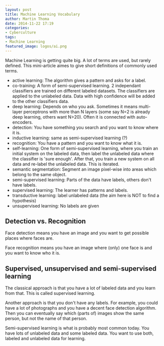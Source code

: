 ```yaml
---
layout: post
title: Machine Learning Vocabulary
author: Martin Thoma
date: 2014-11-22 17:19
categories:
- Cyberculture
tags:
- Machine Learning
featured_image: logos/ai.png
---
```


Machine Learning is getting quite big. A lot of terms are used, but rarely
defined. This mini-article aimes to give short definitions of commonly used
terms.

* active learning: The algorithm gives a pattern and asks for a label.
* co-training: A form of semi-supervised learning. 2 independant classifiers are trained on different labeled datasets. The classifiers are applied to the unlabeled data. Data with high confidence will be added to the other classifiers data.
* deep learning: Depends on who you ask. Sometimes it means multi-layer perceptrons with more than N layers (some say N=2 is already deep learning, others want N>20). Often it is connected with auto-encoders.
* detection: You have something you search and you want to know where it is.
* inductive learning: same as semi-supervised learning (?)
* recognition: You have a pattern and you want to know what it is.
* self-learning: One form of semi-supervised learning, where you train an initial system on the labeled data, then label the unlabeled data where the classifier is 'sure enough'. After that, you train a new system on all data and re-label the unlabeled data. This is iterated.
* semantic segmentation: Segment an image pixel-wise into areas which belong to the same object.
* semi-supervised learning: Parts of the data have labels, others don't have labels.
* supervised learning: The learner has patterns and labels.
* transductive learning: label unlabeled data (the aim here is NOT to find a hypothesis)
* unsupervised learning: No labels are given


## Detection vs. Recognition

Face detection means you have an image and you want to get possible places
where faces are.

Face recognition means you have an image where (only) one face is and you want
to know who it is.


## Supervised, unsupervised and semi-supervised learning

The classical approach is that you have a lot of labeled data and you learn
from that. This is called supervised learning.

Another approach is that you don't have any labels. For example, you could have
a lot of photographs and you have a decent face detection algorithm. Then you
can eventually say which (parts of) images show the same person, but not the
name of that person.

Semi-supervised learning is what is probably most common today. You have lots
of unlabeled data and some labeled data. You want to use both, labeled and
unlabeled data for learning.


##